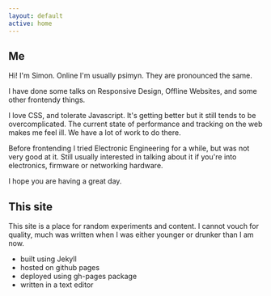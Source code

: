 ```yaml
---
layout: default
active: home
---
```


## Me

Hi! I'm Simon. Online I'm usually psimyn. They are pronounced the same.

I have done some talks on Responsive Design, Offline Websites, and some other frontendy things.

I love CSS, and tolerate Javascript. It's getting better but it still tends to be overcomplicated. The current state of performance and tracking on the web makes me feel ill. We have a lot of work to do there.

Before frontending I tried Electronic Engineering for a while, but was not very good at it. Still usually interested in talking about it if you're into electronics, firmware or networking hardware.

I hope you are having a great day.

## This site

This site is a place for random experiments and content. I cannot vouch for quality, much was written when I was either younger or drunker than I am now.

- built using Jekyll
- hosted on github pages
- deployed using gh-pages package
- written in a text editor
